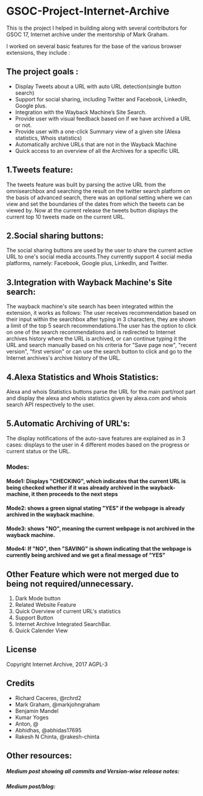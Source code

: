 # GSOC-Project-Internet-Archive
This is the project I helped in building along with several contributors for GSOC 17, Internet archive under the mentorship of Mark Graham.

I worked on several basic features for the base of the various browser extensions, they include :
## The project goals :
- Display Tweets about a URL with auto URL detection(single button search)
- Support for social sharing, including Twitter and Facebook, LinkedIn, Google plus.
- Integration with the Wayback Machine’s Site Search.
- Provide user with visual feedback based on if we have archived a URL or not.
- Provide user with a one-click Summary view of a given site (Alexa statistics, Whois statistics)
- Automatically archive URLs that are not in the Wayback Machine
- Quick access to an overview of all the Archives for a specific URL

## 1.Tweets feature:
The tweets feature was built by parsing the active URL from the omnisearchbox and searching the result on the twitter search platform on the basis of advanced search, there was an optional setting where we can view and set the boundaries of the dates from which the tweets can be viewed by. Now at the current release the tweets button displays the current top 10 tweets made on the current URL.

## 2.Social sharing buttons:
The social sharing buttons are used by the user to share the current active URL to one's social media accounts.They currently support 4 social media platforms, namely: Facebook, Google plus, LinkedIn, and Twitter.

## 3.Integration with Wayback Machine's Site search:
The wayback machine's site search has been integrated within the extension, it works as follows: The user receives recommendation based on their input within the searchbox after typing in 3 characters, they are shown a limit of the top 5 search recommendations.The user has the option to click on one of the search recommendations and is redirected to Internet archives history where the URL is archived, or can continue typing it the URL and search manually based on his criteria for "Save page now", "recent version", "first version" or can use the search button to click and go to the Internet archives's archive history of the URL.

## 4.Alexa Statistics and Whois Statistics:
Alexa and whois Statistics buttons parse the URL for the main part/root part and display the alexa and whois statistics given by alexa.com and whois search API respectively to the user.

## 5.Automatic Archiving of URL's:
The display notifications of the auto-save features are explained as in 3 cases:
displays to the user in 4 different modes based on the progress or current status or the URL.     
### Modes:  
#### Mode1: Displays "CHECKING", which indicates that the current URL is being checked whether if it was already archived in the wayback-machine, it then proceeds to the next steps  
#### Mode2: shows a green signal stating "YES" if the webpage is already archived in the wayback machine.
#### Mode3: shows "NO", meaning the current webpage is not archived in the wayback machine. 
#### Mode4: If "NO", then "SAVING" is shown indicating that the webpage is currently being archived and we get a final message of "YES"

## Other Feature which were not merged due to being not required/unnecessary.
1. Dark Mode button
2. Related Website Feature
3. Quick Overview of current URL's statistics
4. Support Button
5. Internet Archive Integrated SearchBar.
6. Quick Calender View

## License

Copyright Internet Archive, 2017
AGPL-3


## Credits

- Richard Caceres, @rchrd2
- Mark Graham, @markjohngraham
- Benjamin Mandel
- Kumar Yoges
- Anton, @
- Abhidhas, @abhidas17695
- Rakesh N Chinta, @rakesh-chinta

## Other resources:
##### Medium post showing all commits and Version-wise release notes:

##### Medium post/blog:


